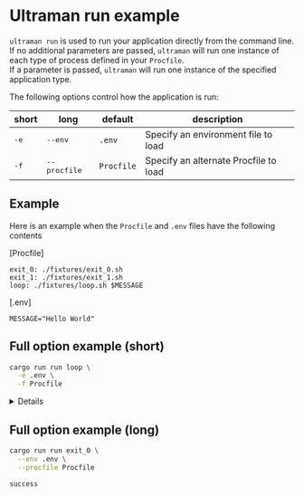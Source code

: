 # Ultraman run example

`ultraman run` is used to run your application directly from the command line.  
If no additional parameters are passed, `ultraman` will run one instance of each type of process defined in your `Procfile`.  
If a parameter is passed, `ultraman` will run one instance of the specified application type.  

The following options control how the application is run:

|short|long|default|description|
|-----|----|-------|-----------|
|<kbd>-e</kbd>|<kbd>--env</kbd>|`.env`|Specify an environment file to load|
|<kbd>-f</kbd>|<kbd>--procfile</kbd>|`Procfile`|Specify an alternate Procfile to load|


## Example

Here is an example when the `Procfile` and `.env` files have the following contents

[Procfile]
```
exit_0: ./fixtures/exit_0.sh
exit_1: ./fixtures/exit_1.sh
loop: ./fixtures/loop.sh $MESSAGE
```

[.env]
```
MESSAGE="Hello World"
```

## Full option example (short)

```bash
cargo run run loop \
  -e .env \
  -f Procfile
```

<details>

```bash
Hello World
Hello World
Hello World
Hello World
Hello World
Hello World
Hello World
Hello World
^C%
```

</details>

## Full option example (long)

```bash
cargo run run exit_0 \
  --env .env \
  --procfile Procfile
```

```bash
success
```
